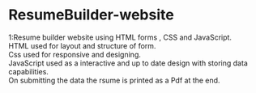 # ResumeBuilder-website<br/>
1:Resume builder website using HTML forms , CSS and JavaScript.<br/>
HTML used for layout and structure of form.<br/>
Css used for responsive and designing.<br/>
JavaScript used as a interactive and up to date design with storing data capabilities.<br/>
On submitting the data the rsume is printed as a Pdf at the end.<br/>
